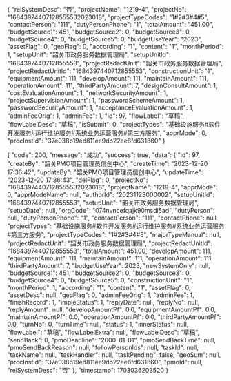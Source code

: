 {
    "relSystemDesc": "否",
    "projectName": "1219-4",
    "projectNo": "16843974407128555532023018",
    "projectTypeCodes": "1#2#3#4#5",
    "contactPerson": "111",
    "dutyPersonPhone": "1",
    "totalAmount": "451.00",
    "budgetSource1": 451,
    "budgetSource2": 0,
    "budgetSource3": 0,
    "budgetSource4": 0,
    "budgetSource5": 0,
    "budgetUseYear": "2023",
    "assetFlag": 0,
    "geoFlag": 0,
    "according": "1",
    "content": "1",
    "monthPeriod": 1,
    "setupUnit": "韶关市政务服务数据管理局",
    "setupUnitId": "1684397440712855553",
    "projectRedactUnit": "韶关市政务服务数据管理局",
    "projectRedactUnitId": "1684397440712855553",
    "constructionUnit": "1",
    "equipmentAmount": 111,
    "developAmount": 111,
    "maintainAmount": 111,
    "operationAmount": 111,
    "thirdPartyAmount": 7,
    "designConsultAmount": 1,
    "costEvaluationAmount": 1,
    "networkSecurityAmount": 1,
    "projectSupervisionAmount": 1,
    "passwordSchemeAmount": 1,
    "passwordSecurityAmount": 1,
    "acceptanceEvaluationAmount": 1,
    "adminFeeOrig": 1,
    "adminFee": 1,
    "id": 97,
    "flowLabel": "草稿",
    "flowLabelDesc": "草稿",
    "isSubmit": 0,
    "projectTypes": "基础设施服务#软件开发服务#运行维护服务#系统业务运营服务#第三方服务",
    "apprMode": 0,
    "procInstId": "37e038b19ed811ee9db22ee6fd631860"
}


{
    "code": 200,
    "message": "成功",
    "success": true,
    "data": {
        "id": 97,
        "createBy": "韶关PMO项目管理员信创中心",
        "createTime": "2023-12-20 17:36:42",
        "updateBy": "韶关PMO项目管理员信创中心",
        "updateTime": "2023-12-20 17:36:43",
        "delFlag": 0,
        "projectNo": "16843974407128555532023018",
        "projectName": "1219-4",
        "apprMode": 0,
        "apprModeName": null,
        "authorId": "20231123000002",
        "setupUnitId": "1684397440712855553",
        "setupUnit": "韶关市政务服务数据管理局",
        "setupDate": null,
        "orgCode": "074nvncefqajk90msdl5ad",
        "dutyPerson": null,
        "dutyPersonPhone": "1",
        "contactPerson": "111",
        "contactPhone": null,
        "projectTypes": "基础设施服务#软件开发服务#运行维护服务#系统业务运营服务#第三方服务",
        "projectTypeCodes": "1#2#3#4#5",
        "majorTypeManual": null,
        "projectRedactUnit": "韶关市政务服务数据管理局",
        "projectRedactUnitId": "1684397440712855553",
        "totalAmount": 451.00,
        "developAmount": 111,
        "equipmentAmount": 111,
        "maintainAmount": 111,
        "operationAmount": 111,
        "thirdPartyAmount": 7,
        "budgetUseYear": 2023,
        "newSystemOnly": null,
        "budgetSource1": 451,
        "budgetSource2": 0,
        "budgetSource3": 0,
        "budgetSource4": 0,
        "budgetSource5": 0,
        "constructionUnit": "1",
        "monthPeriod": 1,
        "according": "1",
        "content": "1",
        "assetFlag": 0,
        "assetDesc": null,
        "geoFlag": 0,
        "adminFeeOrig": 1,
        "adminFee": 1,
        "finishRecord": 1,
        "impleStatus": 1,
        "replyDate": null,
        "replyNo": null,
        "replyAmount": null,
        "developAmountPf": 0.0,
        "equipmentAmountPf": 0.0,
        "maintainAmountPf": 0.0,
        "operationAmountPf": 0.0,
        "thirdPartyAmountPf": 0.0,
        "turnNo": 0,
        "turnTime": null,
        "status": 1,
        "innerStatus": null,
        "flowLabel": "草稿",
        "flowLabelExtra": null,
        "flowLabelDesc": "草稿",
        "sendBack": 0,
        "pmoDeadline": "2000-01-01",
        "pmoSendBackTime": null,
        "pmoSendBackReason": null,
        "followPersonIds": null,
        "taskId": null,
        "taskName": null,
        "taskHandler": null,
        "taskPending": false,
        "geoSum": null,
        "procInstId": "37e038b19ed811ee9db22ee6fd631860",
        "pmoId": null,
        "relSystemDesc": "否"
    },
    "timestamp": 1703036203520
}